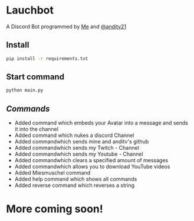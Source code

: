 # Lauchbot
A Discord Bot programmed by [Me](https://github.com/Lauchschwert) and [@anditv21](https://github.com/anditv21)
## Install

```sh
pip install -r requirements.txt
```

## Start command

```sh
python main.py
```
## <b>_Commands_</b>
- Added command which embeds your Avatar into a message and sends it into the channel
- Added command which nukes a discord Channel
- Added commandwhich sends mine and anditv's github
- Added commandwhich sends my Twitch - Channel
- Added commandwhich sends my Youtube - Channel
- Added commandwhich clears a specified amount of messages
- Added commandwhich allows you to download YouTube videos
- Added Miesmuschel command
- Added help command which shows all commands
- Added reverse command which reverses a string
# More coming soon!
